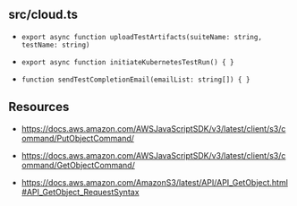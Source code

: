 ## src/cloud.ts

- `export async function uploadTestArtifacts(suiteName: string, testName: string)`

- `export async function initiateKubernetesTestRun() { }`

- `function sendTestCompletionEmail(emailList: string[]) { }`

## Resources 

- https://docs.aws.amazon.com/AWSJavaScriptSDK/v3/latest/client/s3/command/PutObjectCommand/

- https://docs.aws.amazon.com/AWSJavaScriptSDK/v3/latest/client/s3/command/GetObjectCommand/

- https://docs.aws.amazon.com/AmazonS3/latest/API/API_GetObject.html#API_GetObject_RequestSyntax